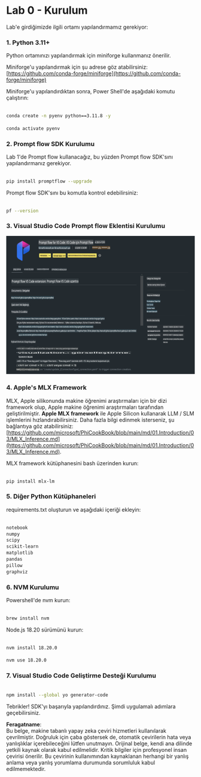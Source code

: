 # **Lab 0 - Kurulum**

Lab'e girdiğimizde ilgili ortamı yapılandırmamız gerekiyor:

### **1. Python 3.11+**

Python ortamınızı yapılandırmak için miniforge kullanmanız önerilir.

Miniforge'u yapılandırmak için şu adrese göz atabilirsiniz: [https://github.com/conda-forge/miniforge](https://github.com/conda-forge/miniforge)

Miniforge'u yapılandırdıktan sonra, Power Shell'de aşağıdaki komutu çalıştırın:

```bash

conda create -n pyenv python==3.11.8 -y

conda activate pyenv

```

### **2. Prompt flow SDK Kurulumu**

Lab 1'de Prompt flow kullanacağız, bu yüzden Prompt flow SDK'sını yapılandırmanız gerekiyor.

```bash

pip install promptflow --upgrade

```

Prompt flow SDK'sını bu komutla kontrol edebilirsiniz:

```bash

pf --version

```

### **3. Visual Studio Code Prompt flow Eklentisi Kurulumu**

![pf](../../../../../../../../../translated_images/pf_ext.fa065f22e1ee3e67157662d8be5241f346ddd83744045e3406d92b570e8d8b36.tr.png)

### **4. Apple's MLX Framework**

MLX, Apple silikonunda makine öğrenimi araştırmaları için bir dizi framework olup, Apple makine öğrenimi araştırmaları tarafından geliştirilmiştir. **Apple MLX framework** ile Apple Silicon kullanarak LLM / SLM işlemlerini hızlandırabilirsiniz. Daha fazla bilgi edinmek isterseniz, şu bağlantıya göz atabilirsiniz: [https://github.com/microsoft/PhiCookBook/blob/main/md/01.Introduction/03/MLX_Inference.md](https://github.com/microsoft/PhiCookBook/blob/main/md/01.Introduction/03/MLX_Inference.md).

MLX framework kütüphanesini bash üzerinden kurun:

```bash

pip install mlx-lm

```

### **5. Diğer Python Kütüphaneleri**

requirements.txt oluşturun ve aşağıdaki içeriği ekleyin:

```txt

notebook
numpy 
scipy 
scikit-learn 
matplotlib 
pandas 
pillow 
graphviz

```

### **6. NVM Kurulumu**

Powershell'de nvm kurun:

```bash

brew install nvm

```

Node.js 18.20 sürümünü kurun:

```bash

nvm install 18.20.0

nvm use 18.20.0

```

### **7. Visual Studio Code Geliştirme Desteği Kurulumu**

```bash

npm install --global yo generator-code

```

Tebrikler! SDK'yı başarıyla yapılandırdınız. Şimdi uygulamalı adımlara geçebilirsiniz.

**Feragatname**:  
Bu belge, makine tabanlı yapay zeka çeviri hizmetleri kullanılarak çevrilmiştir. Doğruluk için çaba göstersek de, otomatik çevirilerin hata veya yanlışlıklar içerebileceğini lütfen unutmayın. Orijinal belge, kendi ana dilinde yetkili kaynak olarak kabul edilmelidir. Kritik bilgiler için profesyonel insan çevirisi önerilir. Bu çevirinin kullanımından kaynaklanan herhangi bir yanlış anlama veya yanlış yorumlama durumunda sorumluluk kabul edilmemektedir.